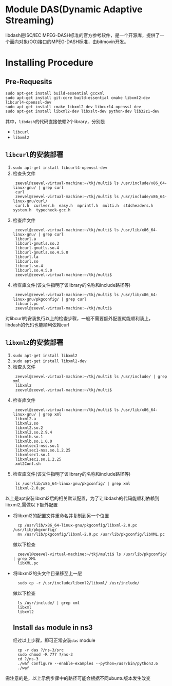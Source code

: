 
# Module DAS(Dynamic Adaptive Streaming)

libdash是ISO/IEC MPEG-DASH标准的官方参考软件，是一个开源库，提供了一个面向对象(OO)接口的MPEG-DASH标准，由bitmovin开发。

# Installing Procedure

## Pre-Requesits

```
sudo apt-get install build-essential gccxml
sudo apt-get install git-core build-essential cmake libxml2-dev libcurl4-openssl-dev
sudo apt-get install cmake libxml2-dev libcurl4-openssl-dev
sudo apt-get install libxml2-dev libxslt-dev python-dev lib32z1-dev
```

其中，`libdash`的代码直接依赖2个library，分别是

- `libcurl`
- `libxml2`

## `libcurl`的安装部署

1. `sudo apt-get install libcurl4-openssl-dev`
2. 检查头文件
   ```
    zeevel@zeevel-virtual-machine:~/tkj/multi$ ls /usr/include/x86_64-linux-gnu/ | grep curl
    curl
    zeevel@zeevel-virtual-machine:~/tkj/multi$ ls /usr/include/x86_64-linux-gnu/curl/ 
    curl.h  curlver.h  easy.h  mprintf.h  multi.h  stdcheaders.h  system.h  typecheck-gcc.h
   ```
3. 检查库文件
   ```
    zeevel@zeevel-virtual-machine:~/tkj/multi$ ls /usr/lib/x86_64-linux-gnu/ | grep curl
    libcurl.a
    libcurl-gnutls.so.3
    libcurl-gnutls.so.4
    libcurl-gnutls.so.4.5.0
    libcurl.la
    libcurl.so
    libcurl.so.4
    libcurl.so.4.5.0
    zeevel@zeevel-virtual-machine:~/tkj/multi$
   ```
4. 检查库文件(该文件指明了该library的名称和include路径等)
   ```
    zeevel@zeevel-virtual-machine:~/tkj/multi$ ls /usr/lib/x86_64-linux-gnu/pkgconfig/ | grep curl
    libcurl.pc
    zeevel@zeevel-virtual-machine:~/tkj/multi$
   ```

对libcurl的安装执行以上的检查步骤，一般不需要额外配置就能顺利装上，libdash的代码也能顺利依赖curl

## `libxml2`的安装部署

1. `sudo apt-get install libxml2`
2. `sudo apt-get install libxml2-dev`
3. 检查头文件
   ```
    zeevel@zeevel-virtual-machine:~/tkj/multi$ ls /usr/include/ | grep xml
    libxml2
    zeevel@zeevel-virtual-machine:~/tkj/multi$
   ```
4. 检查库文件
   ```
    zeevel@zeevel-virtual-machine:~/tkj/multi$ ls /usr/lib/x86_64-linux-gnu/ | grep xml
    libxml2.a
    libxml2.so
    libxml2.so.2
    libxml2.so.2.9.4
    libxmlb.so.1
    libxmlb.so.1.0.0
    libxmlsec1-nss.so.1
    libxmlsec1-nss.so.1.2.25
    libxmlsec1.so.1
    libxmlsec1.so.1.2.25
    xml2Conf.sh
   ```
5. 检查库文件(该文件指明了该library的名称和include路径等)
   ```
    ls /usr/lib/x86_64-linux-gnu/pkgconfig/ | grep xml
    libxml-2.0.pc
   ```

以上是apt安装libxml2后的相关默认配置，为了让libdash的代码能顺利依赖到libxml2,需做以下额外配置

- 将libxml2的配置文件重命名并复制到另一个位置
  ```
    cp /usr/lib/x86_64-linux-gnu/pkgconfig/libxml-2.0.pc /usr/lib/pkgconfig/
    mv /usr/lib/pkgconfig/libxml-2.0.pc /usr/lib/pkgconfig/libXML.pc
  ```
  做以下检查
  ```
    zeevel@zeevel-virtual-machine:~/tkj/multi$ ls /usr/lib/pkgconfig/ | grep XML
    libXML.pc
  ```

- 将libxml2的头文件目录移至上一层
  ```
    sudo cp -r /usr/include/libxml2/libxml/ /usr/include/
  ```
  做以下检查
  ```
    ls /usr/include/ | grep xml
    libxml
    libxml2
  ```

  ## Install `das` module in ns3
  
  经过以上步骤，即可正常安装`das` module
  ```
    cp -r das ?/ns-3/src
    sudo chmod -R 777 ?/ns-3
    cd ?/ns-3
    ./waf configure --enable-examples --python=/usr/bin/python3.6
    ./waf
  ```

需注意的是，以上示例步骤中的路径可能会根据不同ubuntu版本发生改变
